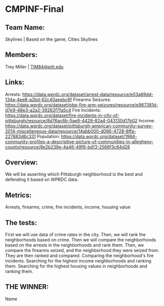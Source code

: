 # CMPINF-Final

## Team Name: 
Skylines | Based on the game, Cities Skylines
## Members:
Trey Miller | TIM84@pitt.edu

## Links:
Arrests:
https://data.wprdc.org/dataset/arrest-data/resource/e03a89dd-134a-4ee8-a2bd-62c40aeebc6f
Firearms Seizures:
https://data.wprdc.org/dataset/pbp-fire-arm-seizures/resource/e967381d-d7e9-48e3-a2a2-39262f7fa5c4
Fire Incidents:
https://data.wprdc.org/dataset/fire-incidents-in-city-of-pittsburgh/resource/8d76ac6b-5ae8-4428-82a4-043130d17b02
Income:
https://data.wprdc.org/dataset/pittsburgh-american-community-survey-2014-miscellaneous-data/resource/14abb000-d066-4728-8ffa-227883d6c331
Population:
https://data.wprdc.org/dataset/1984-community-profiles-a-descriptive-picture-of-communities-in-allegheny-county/resource/8e2b239e-4a46-49f9-bd13-2566f3c64d28
## Overview:
We will be asserting which Pittsburgh neighborhood is the best and defending it based on WPRDC data. 

## Metrics:
Arrests, firearms, crime, fire incidents, income, housing value

## The tests:
First we will use data of crime rates in the city. Then, we will rank the neighborhoods based on crime.
Then we will compare the neighborhoods based on the arrests in the neighborhoods and rank them.
Then, we compare the firearms seized, and the neighborhood they were seized from. They are then ranked and compared.
Comparing the neighborhood's fire incidents.
Searching for the highest income neighborhoods and ranking them.
Searching for the highest housing values in neighborhoods and ranking them. 

## THE WINNER:

Name
